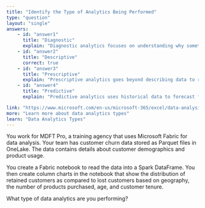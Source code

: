 ```yaml
---
title: "Identify the Type of Analytics Being Performed"
type: "question"
layout: "single"
answers:
    - id: "answer1"
      title: "Diagnostic"
      explain: "Diagnostic analytics focuses on understanding why something happened by analyzing patterns and relationships in data. While this analysis could be part of diagnostic analytics, the question specifically shows distribution analysis which is characteristic of descriptive analytics."
    - id: "answer2"
      title: "Descriptive"
      correct: true
    - id: "answer3"
      title: "Prescriptive"
      explain: "Prescriptive analytics goes beyond describing data to recommend specific actions or solutions. The analysis shown in the question only describes patterns and distributions without making recommendations."
    - id: "answer4"
      title: "Predictive"
      explain: "Predictive analytics uses historical data to forecast future outcomes. The analysis in the question only shows current distributions without making any predictions about future customer behavior."

link: "https://www.microsoft.com/en-us/microsoft-365/excel/data-analysis"
more: "Learn more about data analytics types"
learn: "Data Analytics Types"
---
```


You work for MDFT Pro, a training agency that uses Microsoft Fabric for data analysis. Your team has customer churn data stored as Parquet files in OneLake. The data contains details about customer demographics and product usage. 

You create a Fabric notebook to read the data into a Spark DataFrame. You then create column charts in the notebook that show the distribution of retained customers as compared to lost customers based on geography, the number of products purchased, age, and customer tenure.

What type of data analytics are you performing?